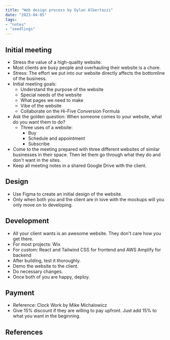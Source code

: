 ```yaml
---
title: "Web design process by Dylan Albertazzi"
date: "2023-04-05"
tags:
- "notes"
- "seedlings"
---
```


## Initial meeting

- Stress the value of a high-quality website.
- Most clients are busy people and overhauling their website is a chore.
- Stress: The effort we put into our website directly affects the bottomline of the business.
- Initial meeting goals:
	- Understand the purpose of the website
	- Special needs of the website
	- What pages we need to make
	- Vibe of the website
	- Collaborate on the Hi-Five Conversion Formula
- Ask the golden question: When someone comes to your website, what do you want them to do?
	- Three uses of a website:
		- Buy
		- Schedule and appointment
		- Subscribe
- Come to the meeting prepared with three different websites of similar businesses in their space. Then let them go through what they do and don't want in the sites.
- Keep all meeting notes in a shared Google Drive with the client.

## Design

- Use Figma to create an initial design of the website.
- Only when both you and the client are in love with the mockups will you only move on to developing.

## Development

- All your client wants is an awesome website. They don't care how you get there.
- For most projects: Wix
- For custom: React and Tailwind CSS for frontend and AWS Amplify for backend
- After building, test it thoroughly.
- Demo the website to the client.
- Do necessary changes.
- Once both of you are happy, deploy.

## Payment

- Reference: Clock Work by Mike Michalowicz
- Give 15% discount if they are willing to pay upfront. Just add 15% to what you want in the beginning.

## References